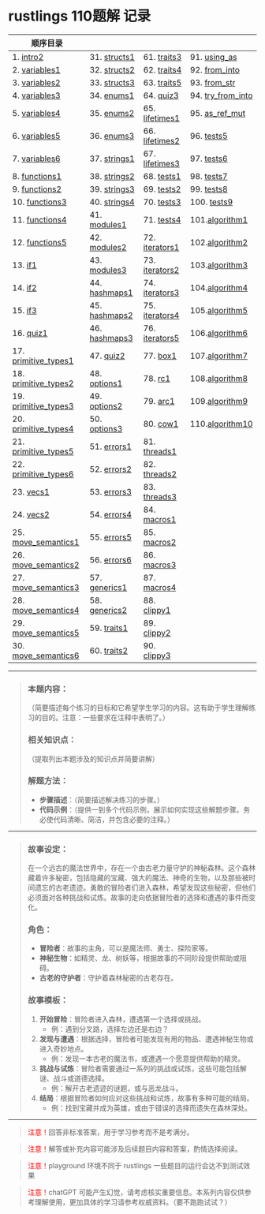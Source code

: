 
# rustlings 110题解 记录

| 顺序目录 |     |       |       |
|------|------|------|------|
|  1. [intro2](intro/intro2.md)  |  31. [structs1](structs/structs1.md)  |  61. [traits3](traits/traits3.md)  |  91. [using_as](conversions/using_as.md)   |
|  2. [variables1](variables/variables1.md)  |  32. [structs2](structs/structs2.md)  |  62. [traits4](traits/traits4.md)  |  92. [from_into](conversions/from_into.md)   |
|  3. [variables2](variables/variables2.md)  |  33. [structs3](structs/structs3.md)  |  63. [traits5](traits/traits5.md)  |  93. [from_str](conversions/from_str.md)   |
|  4. [variables3](variables/variables3.md)  |  34. [enums1](enums/enums1.md)  |  64. [quiz3](quiz3.md)  |  94. [try_from_into](conversions/try_from_into.md)   |
|  5. [variables4](variables/variables4.md)  |  35. [enums2](enums/enums2.md)  |  65. [lifetimes1](lifetimes/lifetimes1.md)  |  95. [as_ref_mut](conversions/as_ref_mut.md)   |
|  6. [variables5](variables/variables5.md)  |  36. [enums3](enums/enums3.md)  |  66. [lifetimes2](lifetimes/lifetimes2.md)  |  96. [tests5](tests/tests5.md)   |
|  7. [variables6](variables/variables6.md)  |  37. [strings1](strings/strings1.md)  |  67. [lifetimes3](lifetimes/lifetimes3.md)  |  97. [tests6](tests/tests6.md)   |
|  8. [functions1](functions/functions1.md)  |  38. [strings2](strings/strings2.md)  |  68. [tests1](tests/tests1.md)  |  98. [tests7](tests/tests7.md)   |
|  9. [functions2](functions/functions2.md)  |  39. [strings3](strings/strings3.md)  |  69. [tests2](tests/tests2.md)  |  99. [tests8](tests/tests8.md)   |
|  10. [functions3](functions/functions3.md)  |  40. [strings4](strings/strings4.md)  |  70. [tests3](tests/tests3.md)  |  100. [tests9](tests/tests9.md)   |
|  11. [functions4](functions/functions4.md)  |  41. [modules1](modules/modules1.md)  |  71. [tests4](tests/tests4.md)  | 101.[algorithm1](algorithm/algorithm1.md) |
|  12. [functions5](functions/functions5.md)  |  42. [modules2](modules/modules2.md)  |  72. [iterators1](iterators/iterators1.md)  | 102.[algorithm2](algorithm/algorithm2.md) |
|  13. [if1](if/if1.md)  |  43. [modules3](modules/modules3.md)  |  73. [iterators2](iterators/iterators2.md)  | 103.[algorithm3](algorithm/algorithm3.md) |
|  14. [if2](if/if2.md)  |  44. [hashmaps1](hashmaps/hashmaps1.md)  |  74. [iterators3](iterators/iterators3.md)  | 104.[algorithm4](algorithm/algorithm4.md) |
|  15. [if3](if/if3.md)  |  45. [hashmaps2](hashmaps/hashmaps2.md)  |  75. [iterators4](iterators/iterators4.md)  | 105.[algorithm5](algorithm/algorithm5.md) |
|  16. [quiz1](quiz1.md)  |  46. [hashmaps3](hashmaps/hashmaps3.md)  |  76. [iterators5](iterators/iterators5.md)   | 106.[algorithm6](algorithm/algorithm6.md) |
|  17. [primitive_types1](primitive_types/primitive_types1.md)  |  47. [quiz2](quiz2.md)  |  77. [box1](smart_pointers/box1.md)   | 107.[algorithm7](algorithm/algorithm7.md) |
|  18. [primitive_types2](primitive_types/primitive_types2.md)  |  48. [options1](options/options1.md)  |  78. [rc1](smart_pointers/rc1.md)   | 108.[algorithm8](algorithm/algorithm8.md) |
|  19. [primitive_types3](primitive_types/primitive_types3.md)  |  49. [options2](options/options2.md)  |  79. [arc1](smart_pointers/arc1.md)   | 109.[algorithm9](algorithm/algorithm9.md) |
|  20. [primitive_types4](primitive_types/primitive_types4.md)  |  50. [options3](options/options3.md)  |  80. [cow1](smart_pointers/cow1.md)   | 110.[algorithm10](algorithm/algorithm10.md) |
|  21. [primitive_types5](primitive_types/primitive_types5.md)  |  51. [errors1](error_handling/errors1.md)  |  81. [threads1](threads/threads1.md)   |  |
|  22. [primitive_types6](primitive_types/primitive_types6.md)  |  52. [errors2](error_handling/errors2.md)  |  82. [threads2](threads/threads2.md)   |  |
|  23. [vecs1](vecs/vecs1.md)  |  53. [errors3](error_handling/errors3.md)  |  83. [threads3](threads/threads3.md)   |  |
|  24. [vecs2](vecs/vecs2.md)  |  54. [errors4](error_handling/errors4.md)  |  84. [macros1](macros/macros1.md)   |  |
|  25. [move_semantics1](move_semantics/move_semantics1.md)  |  55. [errors5](error_handling/errors5.md)  |  85. [macros2](macros/macros2.md)   |  |
|  26. [move_semantics2](move_semantics/move_semantics2.md)  |  56. [errors6](error_handling/errors6.md)  |  86. [macros3](macros/macros3.md)   |  |
|  27. [move_semantics3](move_semantics/move_semantics3.md)  |  57. [generics1](generics/generics1.md)  |  87. [macros4](macros/macros4.md)   |  |
|  28. [move_semantics4](move_semantics/move_semantics4.md)  |  58. [generics2](generics/generics2.md)  |  88. [clippy1](clippy/clippy1.md)   |  |
|  29. [move_semantics5](move_semantics/move_semantics5.md)  |  59. [traits1](traits/traits1.md)  |  89. [clippy2](clippy/clippy2.md)   |  |
|  30. [move_semantics6](move_semantics/move_semantics6.md)  |  60. [traits2](traits/traits2.md)  |  90. [clippy3](clippy/clippy3.md)   |  |

---

> ### 本题内容：
>
> （简要描述每个练习的目标和它希望学生学习的内容。这有助于学生理解练习的目的。注意：一些要求在注释中表明了。）
>
> ### 相关知识点：
>
> （提取列出本题涉及的知识点并简要讲解）
>
> ### 解题方法：
>
> - **步骤描述**：（简要描述解决练习的步骤。）
>- **代码示例**：（提供一到多个代码示例，展示如何实现这些解题步骤。务必使代码清晰、简洁，并包含必要的注释。）

---

> ### 故事设定：
>
> 在一个远古的魔法世界中，存在一个由古老力量守护的神秘森林。这个森林藏着许多秘密，包括隐藏的宝藏、强大的魔法、神奇的生物，以及那些被时间遗忘的古老遗迹。勇敢的冒险者们进入森林，希望发现这些秘密，但他们必须面对各种挑战和试炼。故事的走向依据冒险者的选择和遭遇的事件而变化。
>
> ### 角色：
>
> - **冒险者**：故事的主角，可以是魔法师、勇士、探险家等。
> - **神秘生物**：如精灵、龙、树妖等，根据故事的不同阶段提供帮助或阻碍。
> - **古老的守护者**：守护着森林秘密的古老存在。
>
> ### 故事模板：
>
> 1. **开始冒险**：冒险者进入森林，遭遇第一个选择或挑战。
>    - 例：遇到分叉路，选择左边还是右边？
> 2. **发现与遭遇**：根据选择，冒险者可能发现有用的物品、遭遇神秘生物或进入奇妙地点。
>    - 例：发现一本古老的魔法书，或遭遇一个愿意提供帮助的精灵。
> 3. **挑战与试炼**：冒险者需要通过一系列的挑战或试炼，这些可能包括解谜、战斗或道德选择。
>    - 例：解开古老遗迹的谜题，或与恶龙战斗。
> 4. **结局**：根据冒险者如何应对这些挑战和试炼，故事有多种可能的结局。
>    - 例：找到宝藏并成为英雄，或由于错误的选择而遗失在森林深处。

---

> <span style="color: red;">注意！</span>回答非标准答案，用于学习参考而不是考满分。

> <span style="color: red;">注意！</span>解答或补充内容可能涉及后续题目内容和答案，酌情选择阅读。

> <span style="color: red;">注意！</span>playground 环境不同于 rustlings 一些题目的运行会达不到测试效果

> <span style="color: red;">注意！</span>chatGPT 可能产生幻觉，请考虑核实重要信息。本系列内容仅供参考理解使用，更加具体的学习请参考权威资料。（要不跑跑试试？）
